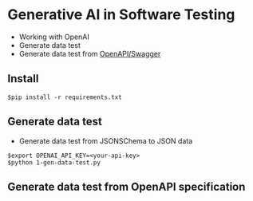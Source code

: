 # Generative AI in Software Testing
* Working with OpenAI
* Generate data test
* Generate data test from [OpenAPI/Swagger](https://swagger.io/)

## Install
```
$pip install -r requirements.txt
```

## Generate data test
* Generate data test from JSONSChema to JSON data
```
$export OPENAI_API_KEY=<your-api-key>
$python 1-gen-data-test.py
```

## Generate data test from OpenAPI specification